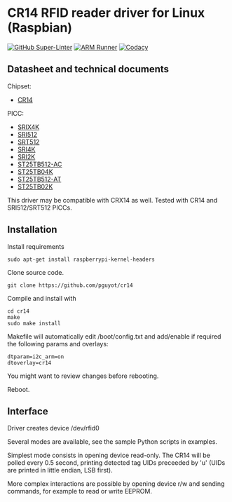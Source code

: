 # CR14 RFID reader driver for Linux (Raspbian)

[![GitHub Super-Linter](https://github.com/pguyot/cr14/actions/workflows/super-linter.yml/badge.svg)](https://github.com/marketplace/actions/super-linter)
[![ARM Runner](https://github.com/pguyot/cr14/actions/workflows/arm-runner.yml/badge.svg)](https://github.com/marketplace/actions/arm-runner)
[![Codacy](https://app.codacy.com/project/badge/Grade/dcee41ebf0a9416182d54051edfe8b5f)](https://www.codacy.com/gh/pguyot/cr14/dashboard)

## Datasheet and technical documents

Chipset:
- [CR14](https://datasheet.octopart.com/CR14-MQP/1GE-STMicroelectronics-datasheet-10836722.pdf)

PICC:
- [SRIX4K](http://www.orangetags.com/wp-content/downloads/datasheet/STM/srix4k.pdf)
- [SRI512](https://www.advanide.de/wp-content/uploads/products/rfid/SRI512.pdf)
- [SRT512](https://www.advanide.de/wp-content/uploads/products/rfid/SRT512.pdf)
- [SRI4K](https://www.advanide.de/wp-content/uploads/products/rfid/SRI4K.pdf)
- [SRI2K](https://www.advanide.de/wp-content/uploads/products/rfid/SRI2K.pdf)
- [ST25TB512-AC](https://www.st.com/resource/en/datasheet/st25tb512-ac.pdf)
- [ST25TB04K](https://www.st.com/resource/en/datasheet/st25tb04k.pdf)
- [ST25TB512-AT](https://www.st.com/resource/en/datasheet/st25tb512-at.pdf)
- [ST25TB02K](https://www.st.com/resource/en/datasheet/st25tb02k.pdf)

This driver may be compatible with CRX14 as well.
Tested with CR14 and SRI512/SRT512 PICCs.

## Installation

Install requirements

    sudo apt-get install raspberrypi-kernel-headers

Clone source code.

    git clone https://github.com/pguyot/cr14

Compile and install with

    cd cr14
    make
    sudo make install

Makefile will automatically edit /boot/config.txt and add/enable if required the following params and overlays:

    dtparam=i2c_arm=on
    dtoverlay=cr14

You might want to review changes before rebooting.

Reboot.

## Interface

Driver creates device /dev/rfid0

Several modes are available, see the sample Python scripts in examples.

Simplest mode consists in opening device read-only. The CR14 will be polled every 0.5 second, printing detected tag UIDs preceeded by 'u' (UIDs are printed in little endian, LSB first).

More complex interactions are possible by opening device r/w and sending commands, for example to read or write EEPROM.
